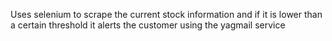 Uses selenium to scrape the current stock information and if it is lower than a certain threshold it alerts the customer using the yagmail service

